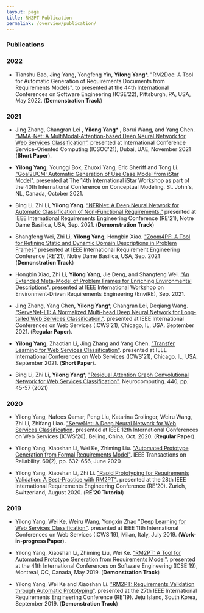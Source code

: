 ```yaml
---
layout: page
title: RM2PT Publication
permalink: /overview/publication/
---
```


### Publications

### 2022
* Tianshu Bao, Jing Yang, Yongfeng Yin, **Yilong Yang***. "RM2Doc: A Tool for Automatic Generation of Requirements Documents from Requirements Models". to presented at the 44th International Conferences on Software Engineering (ICSE'22), Pittsburgh, PA, USA, May 2022. (**Demonstration Track**)


### 2021

* Jing Zhang, Changran Lei , **Yilong Yang*** , Borui Wang, and Yang Chen. [“MMA-Net: A MultiModal-Attention-based Deep Neural Network for Web Services Classification”](https://doi.org/10.1007/978-3-030-91431-8_48). presented at International Conference Service-Oriented Computing (ICSOC’21), Dubai, UAE, November 2021 (**Short Paper**).

* **Yilong Yang**, Younggi Bok, Zhuoxi Yang, Eric Sheriff and Tong Li. ["Goal2UCM: Automatic Generation of Use Case Model from iStar Model"](http://ceur-ws.org/Vol-2983/iStar21_paper_4.pdf). presented at The 14th International iStar Workshop as part of the 40th International Conference on Conceptual Modeling, St. John's, NL, Canada, October 2021.

* Bing Li, Zhi Li, **Yilong Yang**. [“NFRNet: A Deep Neural Network for Automatic Classification of Non-Functional Requirements.”](https://doi.org/10.1109/RE51729.2021.00057) presented at IEEE International Requirements Engineering Conference (RE’21), Notre Dame Basilica, USA, Sep. 2021. (**Demonstration Track**)

* Shangfeng Wei, Zhi Li, **Yilong Yang**, Hongbin Xiao. ["Zoom4PF: A Tool for Refining Static and Dynamic Domain Descriptions in Problem Frames"](https://doi.org/10.1109/RE51729.2021.00047) presented at IEEE International Requirement Engineering Conference (RE'21), Notre Dame Basilica, USA, Sep. 2021 (**Demonstration Track**)

* Hongbin Xiao, Zhi Li, **Yilong Yang**, Jie Deng, and Shangfeng Wei. [“An Extended Meta-Model of Problem Frames for Enriching Environmental Descriptions”](https://doi.org/10.1109/REW53955.2021.00077). presented at IEEE International Workshop on Environment-Driven Requirements Engineering (EnviRE), Sep. 2021.

* Jing Zhang, Yang Chen, **Yilong Yang***, Changran Lei, Deqiang Wang. ["ServeNet-LT: A Normalized Multi-head Deep Neural Network for Long-tailed Web Services Classification."](https://doi.org/10.1109/ICWS53863.2021.00025). presented at IEEE International Conferences on Web Services (ICWS’21), Chicago, IL, USA. September 2021. (**Regular Paper**).

* **Yilong Yang**, Zhaotian Li, Jing Zhang and Yang Chen. ["Transfer Learning for Web Services Classification"](https://doi.org/10.1109/ICWS53863.2021.00036). presented at IEEE International Conferences on Web Services (ICWS’21), Chicago, IL, USA. September 2021. (**Short Paper**).

* Bing Li, Zhi Li, **Yilong Yang***, ["Residual Attention Graph Convolutional Network for Web Services Classification"](https://doi.org/10.1016/j.neucom.2021.01.089). Neurocomputing. 440, pp. 45-57 (2021)

### 2020
* Yilong Yang, Nafees Qamar, Peng Liu, Katarina Grolinger, Weiru Wang, Zhi Li, Zhifang Liao. ["ServeNet: A Deep Neural Network for Web Services Classification](https://doi.org/10.1109/ICWS49710.2020.00029). presented at IEEE 12th International Conferences on Web Services (ICWS'20), Beijing, China, Oct. 2020. (**Regular Paper**).

* Yilong Yang, Xiaoshan Li, Wei Ke, Zhiming Liu. ["Automated Prototype Generation from Formal Requirements Model"](https://doi.org/10.1109/TR.2019.2934348). IEEE Transactions on Reliability. 69(2), pp. 632-656, June 2020

* Yilong Yang, Xiaoshan Li, Zhi Li. ["Rapid Prototyping for Requirements Validation: A Best-Practice with RM2PT"](pdf/RE20.pdf). presented at the 28th IEEE International Requirements Engineering Conference (RE'20). Zurich, Switzerland, August 2020. (**RE'20 Tutorial**)

### 2019
* Yilong Yang, Wei Ke, Weiru Wang, Yongxin Zhao ["Deep Learning for Web Services Classification"](https://doi.org/10.1109/ICWS.2019.00079). presented at IEEE 11th International Conferences on Web Services (ICWS'19), Milan, Italy, July 2019. (**Work-in-progress Paper**).

* Yilong Yang, Xiaoshan Li, Zhiming Liu, Wei Ke. ["RM2PT: A Tool for Automated Prototype Generation from Requirements Model"](https://doi.org/10.1109/ICSE-Companion.2019.00038). presented at the 41th International Conferences on Software Engineering (ICSE'19), Montreal, QC, Canada, May 2019. (**Demonstration Track**)

* Yilong Yang, Wei Ke and Xiaoshan Li. ["RM2PT: Requirements Validation through Automatic Prototyping"](https://doi.org/10.1109/RE.2019.00067).
presented at the 27th IEEE International Requirements Engineering Conference (RE'19). Jeju Island, South Korea, September 2019. (**Demonstration Track**)

